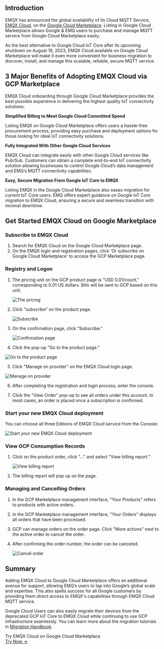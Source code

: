 ## Introduction

EMQX has announced the global availability of its Cloud MQTT Service, [EMQX Cloud](https://www.emqx.com/en/cloud), on the [Google Cloud Marketplace](https://console.cloud.google.com/marketplace/product/emq-public-380104/emqx-cloudpay-as-you-go). Listing in Google Cloud Marketplace allows Google & EMQ users to purchase and manage MQTT service from Google Cloud Marketplace easily. 

As the best alternative to Google Cloud IoT Core after its upcoming shutdown on August 16, 2023, EMQX Cloud available on Google Cloud Marketplace will make it even more convenient for business migration to discover, install, and manage this scalable, reliable, secure MQTT service. 

## 3 Major Benefits of Adopting EMQX Cloud via GCP Marketplace

EMQX Cloud onboarding through Google Cloud Marketplace provides the best possible experience in delivering the highest quality IoT connectivity solutions:

**Simplified Billing to Meet Google Cloud Committed Spend**

Listing EMQX on Google Cloud Marketplace offers users a hassle-free procurement process, providing easy purchase and deployment options for those looking for ideal IoT connectivity solutions. 

**Fully Integrated With Other Google Cloud Services**

EMQX Cloud can integrate easily with other Google Cloud services like Pub/Sub. Customers can obtain a complete end-to-end IoT connectivity solution allowing businesses to control Google Cloud’s data management and EMQ’s MQTT connectivity capabilities. 

**Easy, Secure Migration From Google IoT Core to EMQX**

Listing EMQX in the Google Cloud Marketplace also eases migration for current IoT Core users. EMQ offers expert guidance on Google IoT Core migration to EMQX Cloud, ensuring a secure and seamless transition with minimal downtime.

## Get Started EMQX Cloud on Google Marketplace

### Subscribe to EMQX Cloud

1. Search for EMQX Cloud on the Google Cloud Marketplace page. 
2. On the EMQX login and registration pages, click 'Or subscribe on Google Cloud Marketplace' to access the GCP Marketplace page.

### Registry and Logon

1. The pricing unit on the GCP product page is "USD 0.01/count," corresponding to 0.01 US dollars. Bills will be sent to GCP based on this unit.

   ![The pricing](https://assets.emqx.com/images/46a3c59e4d664fdd6d5f76de0c7bbc16.png)

2. Click "subscribe" on the product page.

   ![Subscribe](https://assets.emqx.com/images/0a299e1a5a4ba1a818ded46246c81c89.png) 

3. On the confirmation page, click "Subscribe."

   ![Confirmation page](https://assets.emqx.com/images/8fbd11da7bfdc834b52f449c1d623f76.png)

4. Click the pop-up "Go to the product page."

  ![Go to the product page](https://assets.emqx.com/images/5571d932b28c45ecbdf345633b14e2e9.png) 

5. Click "Manage on provider" on the EMQX Cloud login page.

  ![Manage on provider](https://assets.emqx.com/images/99761edfbca817b74a35bfb560bd09c5.png)

6. After completing the registration and login process, enter the console.

7. Click the "View Order" pop-up to see all orders under this account. In most cases, an order is placed once a subscription is confirmed.

### Start your new EMQX Cloud deployment

You can choose all three Editions of EMQX Cloud service from the Console:

![Start your new EMQX Cloud deployment](https://assets.emqx.com/images/56b8ee49c73038179db74b880d79e72a.png)

### View GCP Consumption Records

1. Click on the product order, click "..." and select "View billing report."

   ![View billing report](https://assets.emqx.com/images/25cbf675822bf62056e269858e215fb6.png)

2.  The billing report will pop up on the page.

### Managing and Cancelling Orders

1. In the GCP Marketplace management interface, "Your Products" refers to products with active orders.

2. In the GCP Marketplace management interface, "Your Orders" displays all orders that have been processed.

3. GCP can manage orders on the order page. Click "More actions" next to the active order to cancel the order.

4. After confirming the order number, the order can be canceled.

   ![Cancel order](https://assets.emqx.com/images/2ffdd4ecd767af91f81f913bfe012c67.png)

## Summary

Adding EMQX Cloud to Google Cloud Marketplace offers an additional avenue for support, allowing EMQ’s users to tap into Google’s global scale and expertise. This also spells success for all Google customers by providing them direct access to EMQX's capabilities through EMQX Cloud MQTT service. 

Google Cloud Users can also easily migrate their devices from the deprecated GCP IoT Core to EMQX Cloud while continuing to use GCP infrastructure seamlessly. You can learn more about the migration tutorials in [Migration Handbook](https://www.emqx.com/en/blog/why-emqx-is-your-best-google-cloud-iot-core-alternative).



<section class="promotion">
    <div>
        Try EMQX Cloud on Google Cloud Marketplace
    </div>
    <a href="https://console.cloud.google.com/marketplace/product/emq-public-380104/emqx-cloudpay-as-you-go" class="button is-gradient px-5">Try Now →</a>
</section>
